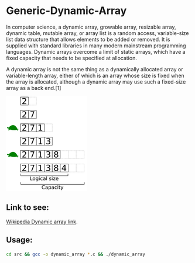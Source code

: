 # Generic-Dynamic-Array
In computer science, a dynamic array, growable array, resizable array, dynamic table, mutable array, or array list is a random access, variable-size list data structure that allows elements to be added or removed. It is supplied with standard libraries in many modern mainstream programming languages. Dynamic arrays overcome a limit of static arrays, which have a fixed capacity that needs to be specified at allocation.

A dynamic array is not the same thing as a dynamically allocated array or variable-length array, either of which is an array whose size is fixed when the array is allocated, although a dynamic array may use such a fixed-size array as a back end.[1]


  ![Alt text](assets/Dynamic_array.svg.png)

## Link to see:
[Wikipedia Dynamic array link](https://en.wikipedia.org/wiki/Dynamic_array#:~:text=In%20computer%20science%2C%20a%20dynamic,to%20be%20added%20or%20removed.).
## Usage:
```bash
cd src && gcc -o dynamic_array *.c && ./dynamic_array
```


